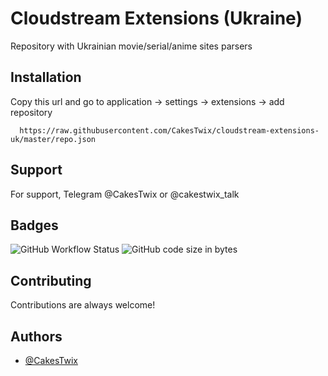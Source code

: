 
# Cloudstream Extensions (Ukraine)

Repository with Ukrainian movie/serial/anime sites parsers


## Installation

Copy this url and go to application -> settings -> extensions -> add repository

```
  https://raw.githubusercontent.com/CakesTwix/cloudstream-extensions-uk/master/repo.json
```

## Support

For support, Telegram @CakesTwix or @cakestwix_talk


## Badges

![GitHub Workflow Status](https://img.shields.io/github/actions/workflow/status/CakesTwix/cloudstream-extensions-uk/build.yml?style=flat-square) ![GitHub code size in bytes](https://img.shields.io/github/languages/code-size/CakesTwix/cloudstream-extensions-uk?style=flat-square)

## Contributing

Contributions are always welcome!


## Authors

- [@CakesTwix](https://www.github.com/CakesTwix)


